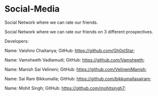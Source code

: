 # Social-Media

Social Network where we can rate our friends.

Social Network where we can rate our friends on 3 different prospectives.

Developers:

Name: Vaishno Chaitanya;
GitHub: https://github.com/Gh0stStar;


Name: Vamsheeth Vadlamudi;
GitHub: https://github.com/Vamsheeth;


Name: Manish Sai Velineni;
GitHub: https://github.com/VelineniManish;


Name: Sai Ram Bikkumalla;
GitHub: https://github.com/bikkumallasairam;


Name: Mohit Singh;
GitHub: https://github.com/mohitsingh7;

